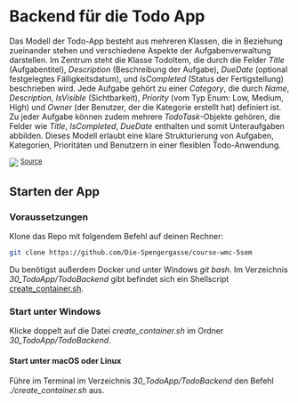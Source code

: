 # Backend für die Todo App

Das Modell der Todo-App besteht aus mehreren Klassen, die in Beziehung zueinander stehen und verschiedene Aspekte der Aufgabenverwaltung darstellen. Im Zentrum steht die Klasse TodoItem, die durch die Felder *Title* (Aufgabentitel), *Description* (Beschreibung der Aufgabe), *DueDate* (optional festgelegtes Fälligkeitsdatum), und *IsCompleted* (Status der Fertigstellung) beschrieben wird. Jede Aufgabe gehört zu einer *Category*, die durch *Name*, *Description*, *IsVisible* (Sichtbarkeit), *Priority* (vom Typ Enum: Low, Medium, High) und *Owner* (der Benutzer, der die Kategorie erstellt hat) definiert ist. Zu jeder Aufgabe können zudem mehrere *TodoTask*-Objekte gehören, die Felder wie *Title*, *IsCompleted*, *DueDate* enthalten und somit Unteraufgaben abbilden. Dieses Modell erlaubt eine klare Strukturierung von Aufgaben, Kategorien, Prioritäten und Benutzern in einer flexiblen Todo-Anwendung.

![](https://www.plantuml.com/plantuml/svg/nLHHQzim47xthpZyr5AdRAzXopeIQ0FTLbYwFQlHBHQn92ET2MNqlqzAvBCMbmp2e7hntNSwST_toRhn91nrkYbg9H5Gj_GC6gcsqXT5AzPRiK4eLy9lVGc_2mYhmLy4PC6fJKqWbSCrAMlsDJITXWUdh5FqdFR7TMzt77z1gJhDwLquPf-yf1Cejiu5uSQw_8m9B2LCGHdAeDjEHJ1-ClIhq1XGJqwPJOOlqA-TQkEuhvMN_eVowgc9lK_MDbc9EKqvpAhVTWPTA3rwT1ayToW8vMSAfKM8LafZLdvivOdoPCBn5SjnSPWPJ21OGKhamAhYdZW_g9vGDH1eKr3jfmKRHxyS6x2oqYu9zNa6h1GrvpZ0jayv_CkVkTLjWuHoxD2YmoXYfkMd_sN5NepzFn3AzyhJXnwOlUuNgzVxHL6FquOnzNKAgjv39ZriPeeW4-sFOBgc6Hl9ivzd95-3AOSdR7vpft8JcFa5aw0KL93xmhAE1V-dqCLBaNIEVrFIEDTthEtuXKhOTz7GCVOWlByJlXxmz23KkDx6uiuwsT-oDkMNkUPNS8i6dI2C4_vKL1-tTG7d1-NudDWKI8R55tGoF8S3MBwxlZPbgCsWV5yUr9Z2xF0q5kp0qJPk3rivANhZZdTdbt76IN63HdQw-GC0)
<sup>[Source](https://www.plantuml.com/plantuml/uml/nLNHQjim57ttLrpyr5AdRAzXopeIQ0FTLbYwFQlHNImYIqQw9fJHVv-KoDTQN1O8W_ebL-T8ufvp9EN6at3KDRgebKJ0fgLdQ91gAtrHj6Az5Hk4SYNyrfVmku3mQVn5G1QSsjG4KZbSax9cpw7f6dXmoZf5psb-_ExjZkilA5NNyF0kRBCVlAGTA2wT2yADTVaU4rXAc88ob46tdOfW_CdGhwB1W7foocmoV85-xLGRstsDNleVogid7TS-MQipYZLDkSpORpk3Bb2F7bq6pnqAGlcP0hK8rKercD6FhVm7FPbmVSLsN1nw1XC4Lf06Sb1LyPhOFwXUK3K8Q5DHxRi56rk_70Umij8k2Plp0bWfqkSamB5FkVmhdxbjMes4SfpGeiDeOkRbf_yLnTwC_Hq8zBtozA47Pg_dnUxrUP4YVI8mbhvEHTLdoA9vyY0HP9Bz4KodzJX8xlsy8FaOJBay7VFR9PM7mCelM0Ibee8y5xPrRFX9eukN8laSRrFoEFTtxEtuXKhOTw7f67iGtjy9NmzuUX1gN6yZkRDEzgUiJUFBtFChk4M3JX363dygge-NTG7d1-LudxWeY0mV7z39y1mEOFdk-jgKWPj1-Ruyk365sU5fB3Y1esdPVP_neEY3EvwT7SOP3ueRD3B-W_q1)</sup>

## Starten der App

### Voraussetzungen

Klone das Repo mit folgendem Befehl auf deinen Rechner:

```bash
git clone https://github.com/Die-Spengergasse/course-wmc-5sem
```

Du benötigst außerdem Docker und unter Windows *git bash*.
Im Verzeichnis *30_TodoApp/TodoBackend* gibt befindet sich ein Shellscript [create_container.sh](TodoBackend/create_container.sh).

### Start unter Windows
Klicke doppelt auf die Datei *create_container.sh* im Ordner *30_TodoApp/TodoBackend*.

#### Start unter macOS oder Linux
Führe im Terminal im Verzeichnis *30_TodoApp/TodoBackend* den Befehl *./create_container.sh* aus.